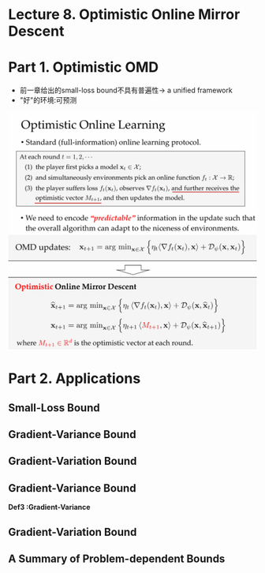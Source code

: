 # Lecture 8. Optimistic Online Mirror Descent


# Part 1. Optimistic OMD
- 前一章给出的small-loss bound不具有普遍性$\to$ a unified framework
- "好"的环境:可预测

![alt text](image.png)
![alt text](image-1.png)

# Part 2. Applications
## Small-Loss Bound

## Gradient-Variance Bound

## Gradient-Variation Bound

## Gradient-Variance Bound
**Def3 :Gradient-Variance**


## Gradient-Variation Bound


## A Summary of Problem-dependent Bounds





